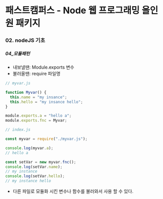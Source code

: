 # 패스트캠퍼스 - Node 웹 프로그래밍 올인원 패키지

### 02. nodeJS 기초

##### 04_모듈패턴

* 내보낼땐: Module.exports 변수
* 불러올땐: require 파일명



```javascript
// myvar.js

function Myvar() {
  this.name = "my insance";
  this.hello = "my insance hello";
}

module.exports.a = "hello a";
module.exports.fnc = Myvar;
```



```javascript
// index.js

const myvar = require("./myvar.js");

console.log(myvar.a);
// hello a

const setVar = new myvar.fnc();
console.log(setVar.name);
// my instance
console.log(setVar.hello);
// my instance hello
```

* 다른 파일로 모듈화 시킨 변수나 함수를 불러와서 사용 할 수 있다.